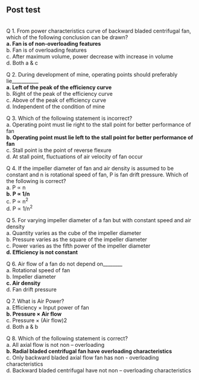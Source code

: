 ## Post test
<br>
Q 1. From power characteristics curve of backward bladed centrifugal fan, which of the following conclusion can be drawn?
<br>
<b>a. Fan is of non-overloading features</b><br>
b. Fan is of overloading features<br>
c. After maximum volume, power decrease with increase in volume<br>
d. Both a & c<br>

Q 2. During development of mine, operating points should preferably lie___________<br>
<b>a. Left of the peak of the efficiency curve</b><br>
b. Right of the peak of the efficiency curve<br>
c. Above of the peak of efficiency curve<br>
d. Independent of the condition of mine<br>

Q 3. Which of the following statement is incorrect?<br>
a. Operating point must lie right to the stall point for better performance of fan<br>
<b>b. Operating point must lie left to the stall point for better performance of fan</b><br>
c. Stall point is the point of reverse flexure<br>
d. At stall point, fluctuations of air velocity of fan occur<br>

Q 4. If the impeller diameter of fan and air density is assumed to be constant and n is rotational speed of fan, P is fan drift pressure. Which of the following is correct? <br>
a. P ∝ n<br>
<b>b. P ∝ 1/n</b><br>
c. P ∝ n<sup>2</sup><br>
d. P ∝ 1/n<sup>2</sup><br>

Q 5. For varying impeller diameter of a fan but with constant speed and air density<br>
a. Quantity varies as the cube of the impeller diameter<br>
b. Pressure varies as the square of the impeller diameter<br>
c. Power varies as the fifth power of the impeller diameter <br>
<b>d. Efficiency is not constant</b><br>

Q 6. Air flow of a fan do not depend on________ <br>
a. Rotational speed of fan <br>
b. Impeller diameter <br>
<b>c. Air density</b><br>
d. Fan drift pressure<br>

Q 7. What is Air Power?<br>
a. Efficiency × Input power of fan<br>
<b>b. Pressure × Air flow</b><br>
c. Pressure ×  (Air flow)2<br>
d. Both a & b<br>

Q 8. Which of the following statement is correct?<br>
a. All axial flow is not non – overloading<br>
<b>b. Radial bladed centrifugal fan have overloading characteristics</b><br>
c. Only backward bladed axial flow fan has non - overloading characteristics<br>
d. Backward bladed centrifugal have not non – overloading characteristics<br>